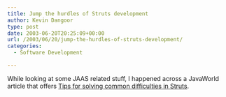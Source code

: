 ```yaml
---
title: Jump the hurdles of Struts development
author: Kevin Dangoor
type: post
date: 2003-06-20T20:25:09+00:00
url: /2003/06/20/jump-the-hurdles-of-struts-development/
categories:
  - Software Development

---
```

While looking at some JAAS related stuff, I happened across a JavaWorld article that offers [Tips for solving common difficulties in Struts][1].

 [1]: http://www.javaworld.com/javaworld/jw-04-2003/jw-0418-struts.html "Jump the hurdles of Struts development"